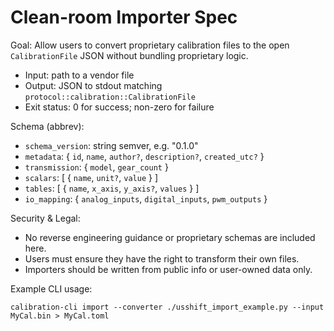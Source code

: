# Clean-room Importer Spec

Goal: Allow users to convert proprietary calibration files to the open `CalibrationFile` JSON without bundling proprietary logic.

- Input: path to a vendor file
- Output: JSON to stdout matching `protocol::calibration::CalibrationFile`
- Exit status: 0 for success; non-zero for failure

Schema (abbrev):
- `schema_version`: string semver, e.g. "0.1.0"
- `metadata`: { `id`, `name`, `author?`, `description?`, `created_utc?` }
- `transmission`: { `model`, `gear_count` }
- `scalars`: [ { `name`, `unit?`, `value` } ]
- `tables`: [ { `name`, `x_axis`, `y_axis?`, `values` } ]
- `io_mapping`: { `analog_inputs`, `digital_inputs`, `pwm_outputs` }

Security & Legal:
- No reverse engineering guidance or proprietary schemas are included here.
- Users must ensure they have the right to transform their own files.
- Importers should be written from public info or user-owned data only.

Example CLI usage:

```
calibration-cli import --converter ./usshift_import_example.py --input MyCal.bin > MyCal.toml
```